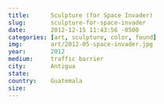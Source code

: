 ```yaml
---
title:  	Sculpture (for Space Invader)
slug:		sculpture-for-space-invader
date:   	2012-12-15 11:43:56 -0500
categories: [art, sculpture, color, found]
img:		art/2012-05-space-invader.jpg
year:		2012
medium:		traffic barrier
city:		Antigua
state:
country:	Guatemala
size:
---
```


